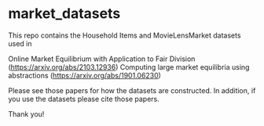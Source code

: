 # market_datasets

This repo contains the Household Items and MovieLensMarket datasets used in 

Online Market Equilibrium with Application to Fair Division (https://arxiv.org/abs/2103.12936)
Computing large market equilibria using abstractions (https://arxiv.org/abs/1901.06230)

Please see those papers for how the datasets are constructed. In addition, if you use the datasets please cite those papers.

Thank you!
